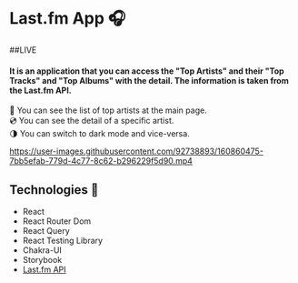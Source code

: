 # Last.fm App 🎧

##LIVE

#### It is an application that you can access the "Top Artists" and their "Top Tracks" and "Top Albums" with the detail. The information is taken from the Last.fm API. 

🎤 You can see the list of top artists at the main page.  
💿 You can see the detail of a specific artist.  
🌗 You can switch to dark mode and vice-versa.

https://user-images.githubusercontent.com/92738893/160860475-7bb5efab-779d-4c77-8c62-b296229f5d90.mp4

## Technologies 🚀
- React
- React Router Dom
- React Query
- React Testing Library
- Chakra-UI
- Storybook
- [Last.fm API](https://www.last.fm/tr/api)

